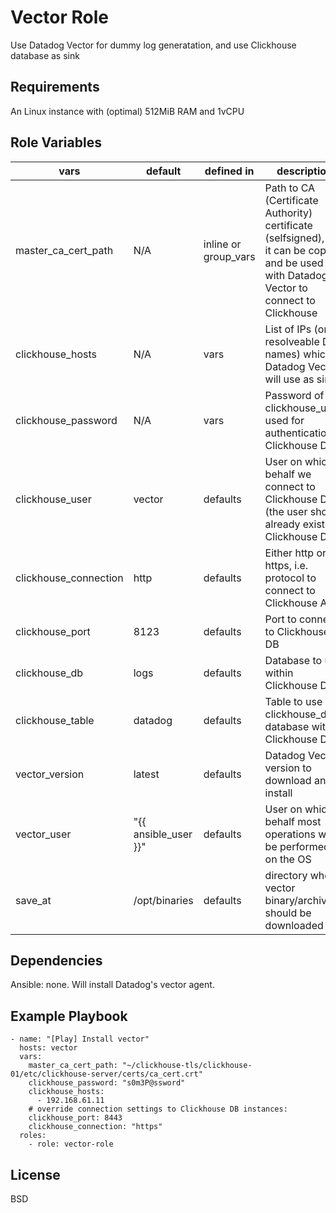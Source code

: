 Vector Role
=========

Use Datadog Vector for dummy log generatation, and use Clickhouse database as sink

Requirements
------------

An Linux instance with (optimal) 512MiB RAM and 1vCPU

Role Variables
--------------

| vars | default | defined in | description |
|------|---------|------------|-------------|
| master_ca_cert_path | N/A | inline or group_vars | Path to CA (Certificate Authority) certificate (selfsigned), so it can be copied and be used with Datadog Vector to connect to Clickhouse |
| clickhouse_hosts | N/A | vars | List of IPs (or resolveable DNS names) which Datadog Vector will use as sinks |
| clickhouse_password | N/A | vars | Password of clickhouse_user, used for authentication in Clickhouse DB |
| clickhouse_user | vector | defaults | User on which behalf we connect to Clickhouse DB (the user should already exist in Clickhouse DB) |
| clickhouse_connection | http | defaults | Either http or https, i.e. protocol to connect to Clickhouse API |
| clickhouse_port | 8123 | defaults | Port to connect to Clickhouse DB |
| clickhouse_db | logs | defaults | Database to use within Clickhouse DB |
| clickhouse_table | datadog | defaults | Table to use in clickhouse_db database within Clickhouse DB |
| vector_version | latest | defaults | Datadog Vector version to download and install |
| vector_user | "{{ ansible_user }}" | defaults | User on which behalf most operations will be performed on the OS |
| save_at | /opt/binaries | defaults | directory where vector binary/archive should be downloaded |


Dependencies
------------

Ansible: none. Will install Datadog's vector agent.

Example Playbook
----------------

    - name: "[Play] Install vector"
      hosts: vector
      vars:
        master_ca_cert_path: "~/clickhouse-tls/clickhouse-01/etc/clickhouse-server/certs/ca_cert.crt"
        clickhouse_password: "s0m3P@ssword"
        clickhouse_hosts:
          - 192.168.61.11
        # override connection settings to Clickhouse DB instances:
        clickhouse_port: 8443
        clickhouse_connection: "https"
      roles:
        - role: vector-role

License
-------

BSD
